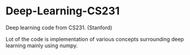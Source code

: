 # Deep-Learning-CS231
Deep learning code from CS231. (Stanford)


Lot of the code is implementation of various concepts surrounding deep learning mainly using numpy.
